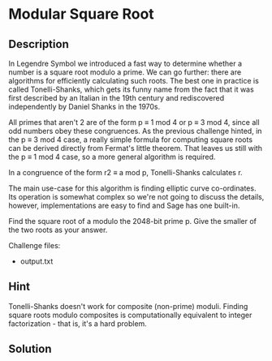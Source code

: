 # Modular Square Root
## Description
In Legendre Symbol we introduced a fast way to determine whether a number is a square root modulo a prime. We can go further: there are algorithms for efficiently calculating such roots. The best one in practice is called Tonelli-Shanks, which gets its funny name from the fact that it was first described by an Italian in the 19th century and rediscovered independently by Daniel Shanks in the 1970s.

All primes that aren't 2 are of the form p ≡ 1 mod 4 or p ≡ 3 mod 4, since all odd numbers obey these congruences. As the previous challenge hinted, in the p ≡ 3 mod 4 case, a really simple formula for computing square roots can be derived directly from Fermat's little theorem. That leaves us still with the p ≡ 1 mod 4 case, so a more general algorithm is required.

In a congruence of the form r2 ≡ a mod p, Tonelli-Shanks calculates r.

The main use-case for this algorithm is finding elliptic curve co-ordinates. Its operation is somewhat complex so we're not going to discuss the details, however, implementations are easy to find and Sage has one built-in.

Find the square root of a modulo the 2048-bit prime p. Give the smaller of the two roots as your answer.

Challenge files:
  - output.txt
## Hint
Tonelli-Shanks doesn't work for composite (non-prime) moduli. Finding square roots modulo composites is computationally equivalent to integer factorization - that is, it's a hard problem.
## Solution
